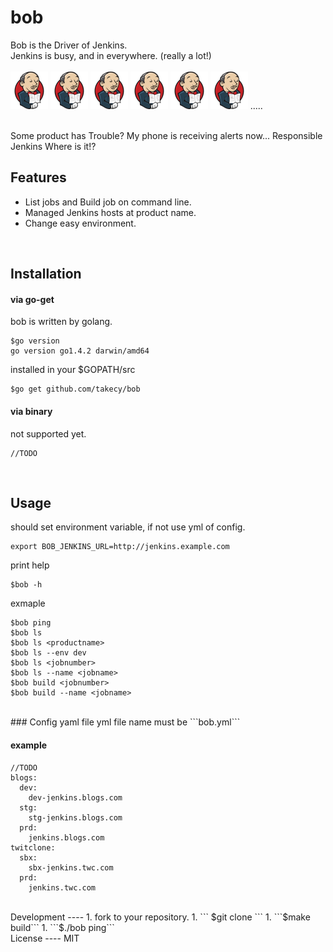 bob
===

Bob is the Driver of Jenkins.  
Jenkins is busy, and in everywhere.  (really a lot!)  
<br/>
![jenkins](./img/s_jenkins.png)
![jenkins](./img/s_jenkins.png)
![jenkins](./img/s_jenkins.png)
![jenkins](./img/s_jenkins.png)
![jenkins](./img/s_jenkins.png)
![jenkins](./img/s_jenkins.png)
.....  

<br/>
Some product has Trouble?  
My phone is receiving alerts now...  
Responsible Jenkins Where is it!?

<br/>

Features
----
* List jobs and Build job on command line.
* Managed Jenkins hosts at product name.
* Change easy environment.

<br/>

Installation
----
#### via go-get
bob is written by golang.  
```
$go version
go version go1.4.2 darwin/amd64
```  
installed in your $GOPATH/src
```
$go get github.com/takecy/bob
```

#### via binary
not supported yet.
```
//TODO
```

<br/>

Usage
---
should set environment variable, if not use yml of config.
```
export BOB_JENKINS_URL=http://jenkins.example.com
```
print help
```
$bob -h
```
exmaple
```
$bob ping
$bob ls
$bob ls <productname>
$bob ls --env dev
$bob ls <jobnumber>
$bob ls --name <jobname>
$bob build <jobnumber>
$bob build --name <jobname>
```

<br/>
### Config yaml file
yml file name must be ```bob.yml```  

#### example
```
//TODO
blogs:
  dev:
    dev-jenkins.blogs.com
  stg:
    stg-jenkins.blogs.com
  prd:
    jenkins.blogs.com
twitclone:
  sbx:
    sbx-jenkins.twc.com
  prd:
    jenkins.twc.com
```

<br/>
Development
----
1. fork to your repository.
1. ``` $git clone <your repository url>```
1. ```$make build```
1. ```$./bob ping```

<br/>
License
----
MIT
